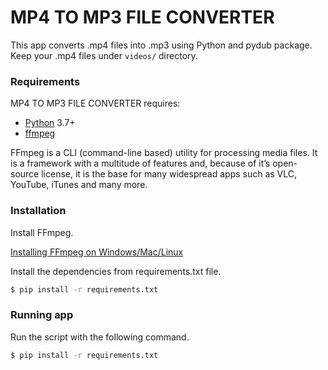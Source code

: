 # MP4 TO MP3 FILE CONVERTER

This app converts .mp4 files into .mp3 using Python and pydub package.
Keep your .mp4 files under ```videos/``` directory.
### Requirements

MP4 TO MP3 FILE CONVERTER requires:
- [Python](https://www.python.org/) 3.7+ 
- [ffmpeg](https://www.ffmpeg.org/)

FFmpeg is a CLI (command-line based) utility for processing media files.
It is a framework with a multitude of features and, because of it’s open-source license,
it is the base for many widespread apps such as VLC, YouTube, iTunes and many more.

### Installation
Install FFmpeg. 

[Installing FFmpeg on Windows/Mac/Linux](https://github.com/adaptlearning/adapt_authoring/wiki/Installing-FFmpeg)


Install the dependencies from requirements.txt file.

```sh
$ pip install -r requirements.txt
```

### Running app

Run the script with the following command.

```sh
$ pip install -r requirements.txt
```
